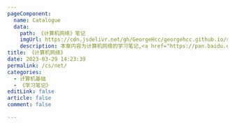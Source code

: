 ```yaml
---
pageComponent:
  name: Catalogue
  data:
    path: 《计算机网络》笔记
    imgUrl: https://cdn.jsdelivr.net/gh/GeorgeHcc/georgehcc.github.io/static_files/img/icon%E7%BD%91%E7%BB%9C%E6%9C%8D%E5%8A%A1.png
    description: 本章内容为计算机网络的学习笔记,<a href="https://pan.baidu.com/s/1Bb9jwrj3bTyjf_gHrmczSw" target="_blank">参考书籍,提取码：cswl</a>
title: 《计算机网络》
date: 2023-03-29 14:23:39
permalink: /cs/net/
categories:
  - 计算机基础
  - 《学习笔记》
editLink: false
article: false
comment: false

---
```


